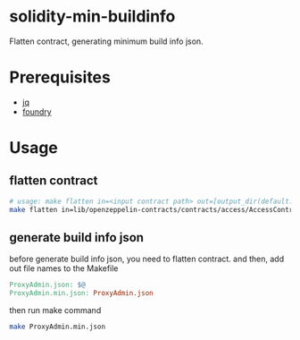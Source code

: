 # solidity-min-buildinfo
Flatten contract, generating minimum build info json.

# Prerequisites
- [jq](https://jqlang.github.io/jq/)
- [foundry](https://book.getfoundry.sh/getting-started/installation)

# Usage
## flatten contract
```bash
# usage: make flatten in=<input contract path> out=[output_dir(default: vendor)]"
make flatten in=lib/openzeppelin-contracts/contracts/access/AccessControl.sol out=vendor"
```
## generate build info json
before generate build info json, you need to flatten contract. and then, add out file names to the Makefile
```Makefile
ProxyAdmin.json: $@
ProxyAdmin.min.json: ProxyAdmin.json
```

then run make command
```bash
make ProxyAdmin.min.json
```
